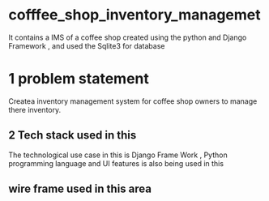 # cofffee_shop_inventory_managemet
It contains a IMS of  a coffee shop created using the python and Django Framework , and used the Sqlite3 for database 

# 1 problem statement 
Createa inventory management system for coffee shop owners to manage there inventory.

## 2 Tech stack used in this 
The technological use case in this is Django Frame Work , Python programming language and UI features is also being used in this 

## wire frame used in this area 